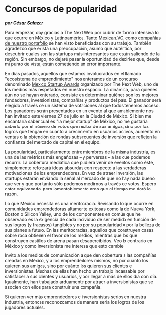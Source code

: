 # Concursos de popularidad
__*por [César Salazar](/)*__

Para empezar, doy gracias a The Next Web por cubrir de forma intensiva lo que ocurre en México y Latinoamérica. Tanto [Mexican.VC](http://thenextweb.com/la/2011/10/15/meet-david-weekly-the-nerd-who-loves-people/), como [compañías de nuestro portafolio](http://thenextweb.com/la/2012/01/05/how-the-mexican-yelp-conekta-mx-managed-to-list-over-1-million-businesses/) se han visto beneficiadas con su trabajo. También agradezco que exista una preocupación, asumo que auténtica, por descubrir cuales son las startups más interesantes que están saliendo de la región. Sin embargo, no dejaré pasar la oportunidad de decirles que, desde mi punto de vista, están cometiendo un error importante. 

En días pasados, aquellos que estamos involucrados en el llamado "ecosistema de emprendimiento" nos enteramos de un concurso denominado [Mexico Startup Awards](http://awards.thenextweb.com/mexico) organizado por The Next Web, uno de los medios más respetados en nuestro espacio. La dinámica, para quienes aún no se hayan enterado, consiste en determinar quiénes son los mejores fundadores, inversionistas, compañías y productos del país. El ganador será elegido a través de un sistema de votaciones al que todos tenemos acceso. Los ganadores serán presentados en un evento al que amablemente nos han invitado este viernes 27 de julio en la Ciudad de México. Si bien me encantaría saber cual es "la mejor startup" de México, no me gustaría saberlo por el número de votos que reciba de sus amigos, sino por los logros que tengan en cuanto a crecimiento en usuarios activos, aumento en ventas o la obtención de rondas subsecuentes de inversión que reflejen la confianza del mercado de capital en el equipo. 

La popularidad, particularmente entre miembros de la misma industria, es una de las métricas más engañosas – y perversas – a las que podemos recurrir. La cobertura mediática que pudiera venir de eventos como éste, simplemente reforzará ideas absurdas con respecto a las verdaderas motivaciones de los emprendedores. En vez de atraer inversión, las startups estarán enviando la señal al mercado de que no hay nada bueno que ver y que por tanto sólo podemos medirnos a través de votos. Espero estar equivocado, pero lamentablemente creo que el tiempo me dará la razón.

Lo que México necesita es una meritocracia. Revisando lo que ocurre en comunidades emprendedoras altamente exitosas como la de Nueva York, Boston o Silicon Valley, uno de los componentes en común que he observado es la exigencia de cada individuo de ser medido en función de sus logros (y fracasos) tangibles y no por su popularidad o por la belleza de sus planes a futuro. En las meritocracias, aquellos que construyen casas sobre roca  obtienen el favor de los medios, mientras que los que construyen castillos de arena pasan desapercibidos. Veo lo contrario en México y como inversionista me interesa que esto cambie.

Invito a los medios de comunicación a que den cobertura a las compañías creadas en México, y a los emprendedores mismos, no por cuanto los quieren sus amigos, sino por cuánto los quieren sus clientes e inversionistas. Muchas de ellas han hecho un trabajo incansable por satisfacer a sus clientes y usuarios, y por llegar a más de ellos día con día. Igualmente, han trabajado arduamente por atraer a inversionistas que se asocien con ellos para construir una compañía. 

Si quieren ver más emprendedores e inversionistas serios en nuestra industria, entonces reconozcamos de manera seria los logros de los jugadores actuales.